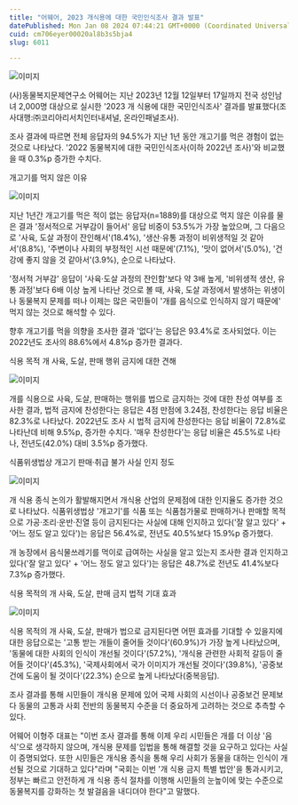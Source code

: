 ```yaml
---
title: "어웨어, 2023 개식용에 대한 국민인식조사 결과 발표"
datePublished: Mon Jan 08 2024 07:44:21 GMT+0000 (Coordinated Universal Time)
cuid: cm706eyer00020al8b3s5bja4
slug: 6011

---
```



![이미지](https://cdn.hashnode.com/res/hashnode/image/upload/v1739259854543/38662b29-8ea0-499f-a9e9-886386157885.png)

(사)동물복지문제연구소 어웨어는 지난 2023년 12월 12일부터 17일까지 전국 성인남녀 2,000명 대상으로 실시한 '2023 개 식용에 대한 국민인식조사' 결과를 발표했다(조사대행:㈜코리아리서치인터내셔널, 온라인패널조사).

조사 결과에 따르면 전체 응답자의 94.5%가 지난 1년 동안 개고기를 먹은 경험이 없는 것으로 나타났다. '2022 동물복지에 대한 국민인식조사(이하 2022년 조사)'와 비교했을 때 0.3%p 증가한 수치다.

개고기를 먹지 않은 이유

![이미지](https://cdn.hashnode.com/res/hashnode/image/upload/v1739259855989/c33346e6-ac23-4a5b-a12c-4f920c5c57d1.png)

지난 1년간 개고기를 먹은 적이 없는 응답자(n=1889)를 대상으로 먹지 않은 이유를 물은 결과 '정서적으로 거부감이 들어서' 응답 비중이 53.5%가 가장 높았으며, 그 다음으로 '사육, 도살 과정이 잔인해서'(18.4%), '생산·유통 과정이 비위생적일 것 같아서'(8.8%), '주변이나 사회의 부정적인 시선 때문에'(7.1%), '맛이 없어서'(5.0%), '건강에 좋지 않을 것 같아서'(3.9%), 순으로 나타났다.

'정서적 거부감' 응답이 '사육·도살 과정의 잔인함'보다 약 3배 높게, '비위생적 생산, 유통 과정'보다 6배 이상 높게 나타난 것으로 볼 때, 사육, 도살 과정에서 발생하는 위생이나 동물복지 문제를 떠나 이제는 많은 국민들이 '개를 음식으로 인식하지 않기 때문에' 먹지 않는 것으로 해석할 수 있다.

향후 개고기를 먹을 의향을 조사한 결과 '없다'는 응답은 93.4%로 조사되었다. 이는 2022년도 조사의 88.6%에서 4.8%p 증가한 결과다.

식용 목적 개 사육, 도살, 판매 행위 금지에 대한 견해

![이미지](https://cdn.hashnode.com/res/hashnode/image/upload/v1739259857426/26c78117-40ff-46a3-93bf-570f5dfe0f3a.png)

개를 식용으로 사육, 도살, 판매하는 행위를 법으로 금지하는 것에 대한 찬성 여부를 조사한 결과, 법적 금지에 찬성한다는 응답은 4점 만점에 3.24점, 찬성한다는 응답 비율은 82.3%로 나타났다. 2022년도 조사 시 법적 금지에 찬성한다는 응답 비율이 72.8%로 나타난데 비해 9.5%p, 증가한 수치다. '매우 찬성한다'는 응답 비율은 45.5%로 나타나, 전년도(42.0%) 대비 3.5%p 증가했다.

식품위생법상 개고기 판매·취급 불가 사실 인지 정도

![이미지](https://cdn.hashnode.com/res/hashnode/image/upload/v1739259858854/2ffca31f-6006-4627-9fc8-fcddd04e9d38.png)

개 식용 종식 논의가 활발해지면서 개식용 산업의 문제점에 대한 인지율도 증가한 것으로 나타났다. 식품위생법상 '개고기'를 식품 또는 식품첨가물로 판매하거나 판매할 목적으로 가공·조리·운반·진열 등이 금지된다는 사실에 대해 인지하고 있다('잘 알고 있다' + '어느 정도 알고 있다')는 응답은 56.4%로, 전년도 40.5%보다 15.9%p 증가했다.

개 농장에서 음식물쓰레기를 먹이로 급여하는 사실을 알고 있는지 조사한 결과 인지하고 있다('잘 알고 있다' + '어느 정도 알고 있다')는 응답은 48.7%로 전년도 41.4%보다 7.3%p 증가했다.

식용 목적의 개 사육, 도살, 판매 금지 법적 기대 효과

![이미지](https://cdn.hashnode.com/res/hashnode/image/upload/v1739259860467/626b3d17-c148-41c3-9c0e-fb60b942746b.png)

식용 목적의 개 사육, 도살, 판매가 법으로 금지된다면 어떤 효과를 기대할 수 있을지에 대한 응답으로는 '고통 받는 개들이 줄어들 것이다'(60.9%)가 가장 높게 나타났으며, '동물에 대한 사회의 인식이 개선될 것이다'(57.2%), '개식용 관련한 사회적 갈등이 줄어들 것이다'(45.3%), '국제사회에서 국가 이미지가 개선될 것이다'(39.8%), '공중보건에 도움이 될 것이다'(22.3%) 순으로 높게 나타났다(중복응답).

조사 결과를 통해 시민들이 개식용 문제에 있어 국제 사회의 시선이나 공중보건 문제보다 동물의 고통과 사회 전반의 동물복지 수준을 더 중요하게 고려하는 것으로 추측할 수 있다.

어웨어 이형주 대표는 "이번 조사 결과를 통해 이제 우리 시민들은 개를 더 이상 '음식'으로 생각하지 않으며, 개식용 문제를 입법을 통해 해결할 것을 요구하고 있다는 사실이 증명되었다. 또한 시민들은 개식용 종식을 통해 우리 사회가 동물을 대하는 인식이 개선될 것으로 기대하고 있다"라며 "국회는 이번 '개 식용 금지 특별 법안'을 통과시키고, 정부는 빠르고 안전하게 개 식용 종식 절차를 이행해 시민들의 눈높이에 맞는 수준으로 동물복지를 강화하는 첫 발걸음을 내디뎌야 한다"고 말했다.